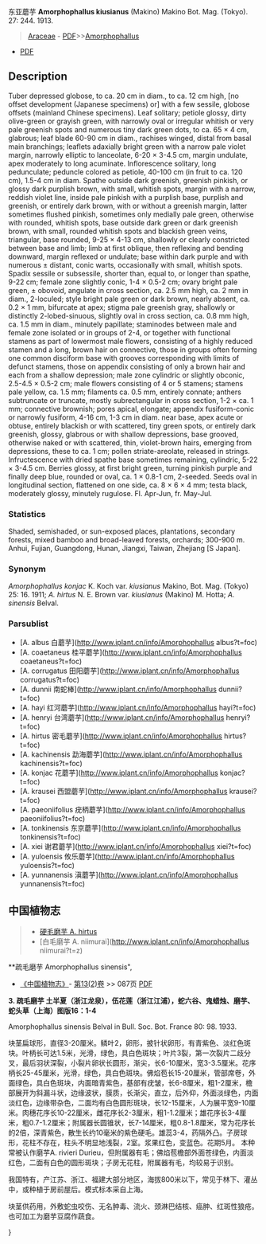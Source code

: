 东亚蘑芋 **Amorphophallus kiusianus** (Makino) Makino Bot. Mag. (Tokyo). 27: 244. 1913.

> [Araceae](http://www.iplant.cn/info/Araceae?t=foc) - [PDF](http://www.iplant.cn/foc/pdf/Araceae.pdf)>>[Amorphophallus](http://www.iplant.cn/info/Amorphophallus?t=foc)
 - [PDF](http://www.iplant.cn/foc/pdf/Amorphophallus.pdf)

## Description

Tuber depressed globose, to ca. 20 cm in diam., to ca. 12 cm high, [no offset development (Japanese specimens) or] with a few sessile, globose offsets (mainland Chinese specimens). Leaf solitary; petiole glossy, dirty olive-green or grayish green, with narrowly oval or irregular whitish or very pale greenish spots and numerous tiny dark green dots, to ca. 65 × 4 cm, glabrous; leaf blade 60-90 cm in diam., rachises winged, distal from basal main branchings; leaflets adaxially bright green with a narrow pale violet margin, narrowly elliptic to lanceolate, 6-20 × 3-4.5 cm, margin undulate, apex moderately to long acuminate. Inflorescence solitary, long pedunculate; peduncle colored as petiole, 40-100 cm (in fruit to ca. 120 cm), 1.5-4 cm in diam. Spathe outside dark greenish, greenish pinkish, or glossy dark purplish brown, with small, whitish spots, margin with a narrow, reddish violet line, inside pale pinkish with a purplish base, purplish and greenish, or entirely dark brown, with or without a greenish margin, latter sometimes flushed pinkish, sometimes only medially pale green, otherwise with rounded, whitish spots, base outside dark green or dark greenish brown, with small, rounded whitish spots and blackish green veins, triangular, base rounded, 9-25 × 4-13 cm, shallowly or clearly constricted between base and limb; limb at first oblique, then reflexing and bending downward, margin reflexed or undulate; base within dark purple and with numerous ± distant, conic warts, occasionally with small, whitish spots. Spadix sessile or subsessile, shorter than, equal to, or longer than spathe, 9-22 cm; female zone slightly conic, 1-4 × 0.5-2 cm; ovary bright pale green, ± obovoid, angulate in cross section, ca. 2.5 mm high, ca. 2 mm in diam., 2-loculed; style bright pale green or dark brown, nearly absent, ca. 0.2 × 1 mm, bifurcate at apex; stigma pale greenish gray, shallowly or distinctly 2-lobed-sinuous, slightly oval in cross section, ca. 0.8 mm high, ca. 1.5 mm in diam., minutely papillate; staminodes between male and female zone isolated or in groups of 2-4, or together with functional stamens as part of lowermost male flowers, consisting of a highly reduced stamen and a long, brown hair on connective, those in groups often forming one common disciform base with grooves corresponding with limits of defunct stamens, those on appendix consisting of only a brown hair and each from a shallow depression; male zone cylindric or slightly obconic, 2.5-4.5 × 0.5-2 cm; male flowers consisting of 4 or 5 stamens; stamens pale yellow, ca. 1.5 mm; filaments ca. 0.5 mm, entirely connate; anthers subtruncate or truncate, mostly subrectangular in cross section, 1-2 × ca. 1 mm; connective brownish; pores apical, elongate; appendix fusiform-conic or narrowly fusiform, 4-16 cm, 1-3 cm in diam. near base, apex acute or obtuse, entirely blackish or with scattered, tiny green spots, or entirely dark greenish, glossy, glabrous or with shallow depressions, base grooved, otherwise naked or with scattered, thin, violet-brown hairs, emerging from depressions, these to ca. 1 cm; pollen striate-areolate, released in strings. Infructescence with dried spathe base sometimes remaining, cylindric, 5-22 × 3-4.5 cm. Berries glossy, at first bright green, turning pinkish purple and finally deep blue, rounded or oval, ca. 1 × 0.8-1 cm, 2-seeded. Seeds oval in longitudinal section, flattened on one side, ca. 8 × 6 × 4 mm; testa black, moderately glossy, minutely rugulose. Fl. Apr-Jun, fr. May-Jul.

### Statistics
Shaded, semishaded, or sun-exposed places, plantations, secondary forests, mixed bamboo and broad-leaved forests, orchards; 300-900 m. Anhui, Fujian, Guangdong, Hunan, Jiangxi, Taiwan, Zhejiang [S Japan].

### Synonym
*Amorphophallus konjac* K. Koch var. *kiusianus* Makino, Bot. Mag. (Tokyo) 25: 16. 1911; *A. hirtus* N. E. Brown var. *kiusianus* (Makino) M. Hotta; *A. sinensis* Belval.

### Parsublist

* [A.  albus  白蘑芋](http://www.iplant.cn/info/Amorphophallus albus?t=foc)
* [A.  coaetaneus  桂平蘑芋](http://www.iplant.cn/info/Amorphophallus coaetaneus?t=foc)
* [A.  corrugatus  田阳蘑芋](http://www.iplant.cn/info/Amorphophallus corrugatus?t=foc)
* [A.  dunnii  南蛇棒](http://www.iplant.cn/info/Amorphophallus dunnii?t=foc)
* [A.  hayi  红河蘑芋](http://www.iplant.cn/info/Amorphophallus hayi?t=foc)
* [A.  henryi  台湾蘑芋](http://www.iplant.cn/info/Amorphophallus henryi?t=foc)
* [A.  hirtus  密毛蘑芋](http://www.iplant.cn/info/Amorphophallus hirtus?t=foc)
* [A.  kachinensis  勐海蘑芋](http://www.iplant.cn/info/Amorphophallus kachinensis?t=foc)
* [A.  konjac  花蘑芋](http://www.iplant.cn/info/Amorphophallus konjac?t=foc)
* [A.  krausei  西盟蘑芋](http://www.iplant.cn/info/Amorphophallus krausei?t=foc)
* [A.  paeoniifolius  疣柄蘑芋](http://www.iplant.cn/info/Amorphophallus paeoniifolius?t=foc)
* [A.  tonkinensis  东京蘑芋](http://www.iplant.cn/info/Amorphophallus tonkinensis?t=foc)
* [A.  xiei  谢君蘑芋](http://www.iplant.cn/info/Amorphophallus xiei?t=foc)
* [A.  yuloensis  攸乐蘑芋](http://www.iplant.cn/info/Amorphophallus yuloensis?t=foc)
* [A.  yunnanensis  滇蘑芋](http://www.iplant.cn/info/Amorphophallus yunnanensis?t=foc)

## 中国植物志

> * [硬毛磨芋  A.  hirtus](Amorphophallus-hirtus-密毛蘑芋.md)
> * [白毛磨芋  A.  niimurai](http://www.iplant.cn/info/Amorphophallus niimurai?t=z)


**疏毛磨芋 Amorphophallus sinensis",

* [《中国植物志》](http://www.iplant.cn/frps)- [第13(2)卷](http://www.iplant.cn/frps/vol/13(2)) >> 087页 [PDF](http://www.iplant.cn/frps/pdf/13(2)/087.pdf)


**3. 疏毛磨芋 土半夏（浙江龙泉），伍花莲（浙江江浦），蛇六谷、鬼蜡烛、磨芋、蛇头草（上海）图版16：1-4**

Amorphophallus sinensis Belval in Bull. Soc. Bot. France 80: 98. 1933.

块茎扁球形，直径3-20厘米。鳞叶2，卵形，披针状卵形，有青紫色、淡红色斑块。叶柄长可达1.5米，光滑，绿色，具白色斑块；叶片3裂，第一次裂片二歧分叉，最后羽状深裂，小裂片卵状长圆形，渐尖，长6-10厘米，宽3-3.5厘米。花序柄长25-45厘米，光滑，绿色，具白色斑块。佛焰苞长15-20厘米，管部席卷，外面绿色，具白色斑块，内面暗青紫色，基部有疣皱，长6-8厘米，粗1-2厘米，檐部展开为斜漏斗状，边缘波状，膜质，长渐尖，直立，后外仰，外面淡绿色，内面淡红色，边缘带杂色，二面均有白色圆形斑块，长12-15厘米，人为展平宽9-10厘米。肉穗花序长10-22厘米，雌花序长2-3厘米，粗1-1.2厘米；雄花序长3-4厘米，粗0.7-1.2厘米；附属器长圆锥状，长7-14厘米，粗0.8-1.8厘米，常为花序长的2倍，深青紫色，散生长约10毫米的紫色硬毛。雄蕊3-4，药隔外凸。子房球形，花柱不存在，柱头不明显地浅裂，2室。浆果红色，变蓝色。花期5月。 本种常被认作磨芋A. rivieri Durieu，但附属器有毛；佛焰苞檐部外面苍绿色，内面淡红色，二面有白色的圆形斑块；子房无花柱，附属器有毛，均较易于识别。

我国特有，产江苏、浙江、福建大部分地区，海拔800米以下，常见于林下、灌丛中，或种植于房前屋后。模式标本采自上海。

块茎供药用，外敷蛇虫咬伤、无名肿毒、流火、颈淋巴结核、癌肿、红斑性狼疮。也可加工为磨芋豆腐作蔬食。

}